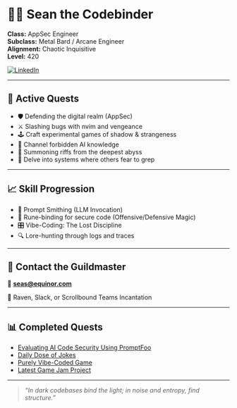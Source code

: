 # 🧙‍♂️ Sean the Codebinder  
**Class:** AppSec Engineer  
**Subclass:** Metal Bard / Arcane Engineer  
**Alignment:** Chaotic Inquisitive  
**Level:** 420

[![LinkedIn](https://img.shields.io/badge/LinkedIn-%230077B5.svg?logo=linkedin&logoColor=white)](https://www.linkedin.com/in/seantsinclair/)

---

## 📖 Active Quests  
- 🛡️ Defending the digital realm (AppSec)
- ⚔️ Slashing bugs with nvim and vengeance
- 🕹️ Craft experimental games of shadow & strangeness
- 🤖 Channel forbidden AI knowledge
- 🎸 Summoning riffs from the deepest abyss
- 🧩 Delve into systems where others fear to grep

---

## 📈 Skill Progression  
- 🧠 Prompt Smithing (LLM Invocation)  
- 🔐 Rune-binding for secure code (Offensive/Defensive Magic)  
- 🎛️ Vibe-Coding: The Lost Discipline  
- 🔍 Lore-hunting through logs and traces  

---

## 🧾 Contact the Guildmaster  
📜 [**seas@equinor.com**](mailto:seas@equinor.com)

🦉 Raven, Slack, or Scrollbound Teams Incantation  

---

## 📊 Completed Quests
- [Evaluating AI Code Security Using PromptFoo](https://github.com/sean-sinclair/promptfoo-secure-code-evals)
- [Daily Dose of Jokes](https://joke-central.vercel.app/)
- [Purely Vibe-Coded Game](https://driftsec.netlify.app/)
- [Latest Game Jam Project](https://chacodev.itch.io/seclica)

---

> _“In dark codebases bind the light; in noise and entropy, find structure.”_
